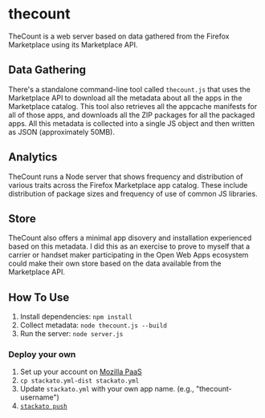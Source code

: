 thecount
========

TheCount is a web server based on data gathered from the Firefox Marketplace using its Marketplace API.

## Data Gathering

There's a standalone command-line tool called `thecount.js` that uses the Marketplace API to download all the metadata about all the apps in the Marketplace catalog. This tool also retrieves all the appcache manifests for all of those apps, and downloads all the ZIP packages for all the packaged apps. All this metadata is collected into a single JS object and then written as JSON (approximately 50MB).

## Analytics

TheCount runs a Node server that shows frequency and distribution of various traits across the Firefox Marketplace app catalog. These include distribution of package sizes and frequency of use of common JS libraries.

## Store

TheCount also offers a minimal app disovery and installation experienced based on this metadata. I did this as an exercise to prove to myself that a carrier or handset maker participating in the Open Web Apps ecosystem could make their own store based on the data available from the Marketplace API.

## How To Use

1. Install dependencies: `npm install`
2. Collect metadata: `node thecount.js --build`
3. Run the server: `node server.js`

### Deploy your own

1. Set up your account on [Mozilla
   PaaS](https://mana.mozilla.org/wiki/pages/viewpage.action?pageId=30081453)
2. `cp stackato.yml-dist stackato.yml`
3. Update `stackato.yml` with your own app name. (e.g., "thecount-username")
4. [`stackato
   push`](https://mana.mozilla.org/wiki/pages/viewpage.action?pageId=30081453#MozillaPaaS%28Stackato%29-TestingpushingandmakingserviceswiththeClient)
